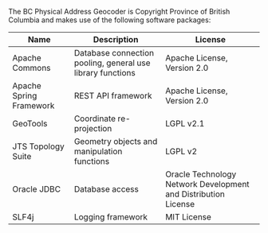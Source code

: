 The BC Physical Address Geocoder is Copyright Province of British Columbia and makes use of the following software packages:

Name | Description | License
--- | --- | ---
Apache Commons | Database connection pooling, general use library functions |	Apache License, Version 2.0
Apache Spring Framework | REST API framework | Apache License, Version 2.0
GeoTools	| Coordinate re-projection |	LGPL v2.1
JTS Topology Suite | Geometry objects and manipulation functions |	LGPL v2
Oracle JDBC |	Database access | Oracle Technology Network Development and Distribution License
SLF4j |	Logging framework |	MIT License

